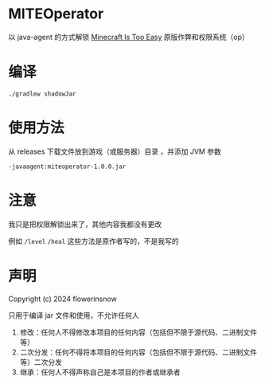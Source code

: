 # MITEOperator
以 java-agent 的方式解锁 [Minecraft Is Too Easy](https://www.mcmod.cn/class/226.html) 原版作弊和权限系统（op）

# 编译
```shell
./gradlew shadowJar
```

# 使用方法
从 releases 下载文件放到游戏（或服务器）目录 ，并添加 JVM 参数

```shell
-javaagent:miteoperator-1.0.0.jar
```

# 注意
我只是把权限解锁出来了，其他内容我都没有更改

例如 `/level` `/heal` 这些方法是原作者写的，不是我写的

# 声明
Copyright (c) 2024 flowerinsnow

只用于编译 jar 文件和使用，不允许任何人

1. 修改：任何人不得修改本项目的任何内容（包括但不限于源代码、二进制文件等）
2. 二次分发：任何不得将本项目的任何内容（包括但不限于源代码、二进制文件等）二次分发
3. 继承：任何人不得声称自己是本项目的作者或继承者
